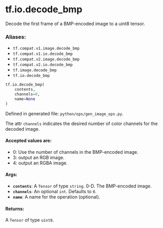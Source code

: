 <div itemscope itemtype="http://developers.google.com/ReferenceObject">
<meta itemprop="name" content="tf.io.decode_bmp" />
<meta itemprop="path" content="Stable" />
</div>

# tf.io.decode_bmp

Decode the first frame of a BMP-encoded image to a uint8 tensor.

### Aliases:

* `tf.compat.v1.image.decode_bmp`
* `tf.compat.v1.io.decode_bmp`
* `tf.compat.v2.image.decode_bmp`
* `tf.compat.v2.io.decode_bmp`
* `tf.image.decode_bmp`
* `tf.io.decode_bmp`

``` python
tf.io.decode_bmp(
    contents,
    channels=0,
    name=None
)
```



Defined in generated file: `python/ops/gen_image_ops.py`.

<!-- Placeholder for "Used in" -->

The attr `channels` indicates the desired number of color channels for the
decoded image.

#### Accepted values are:



*   0: Use the number of channels in the BMP-encoded image.
*   3: output an RGB image.
*   4: output an RGBA image.

#### Args:


* <b>`contents`</b>: A `Tensor` of type `string`. 0-D.  The BMP-encoded image.
* <b>`channels`</b>: An optional `int`. Defaults to `0`.
* <b>`name`</b>: A name for the operation (optional).


#### Returns:

A `Tensor` of type `uint8`.
